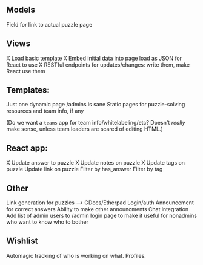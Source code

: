 ## Models
Field for link to actual puzzle page

## Views
X Load basic template
X Embed initial data into page load as JSON for React to use
X RESTful endpoints for updates/changes: write them, make React use them

## Templates:
Just one dynamic page
/admins is sane
Static pages for puzzle-solving resources and team info, if any

(Do we want a `teams` app for team info/whitelabeling/etc? Doesn't *really* make sense, unless team leaders are scared of editing HTML.)

## React app:
X Update answer to puzzle
X Update notes on puzzle
X Update tags on puzzle
Update link on puzzle
Filter by has_answer
Filter by tag

## Other
Link generation for puzzles --> GDocs/Etherpad
Login/auth
Announcement for correct answers
Ability to make other announcments
Chat integration
Add list of admin users to /admin login page to make it useful for nonadmins who want to know who to bother

## Wishlist
Automagic tracking of who is working on what.
Profiles.
